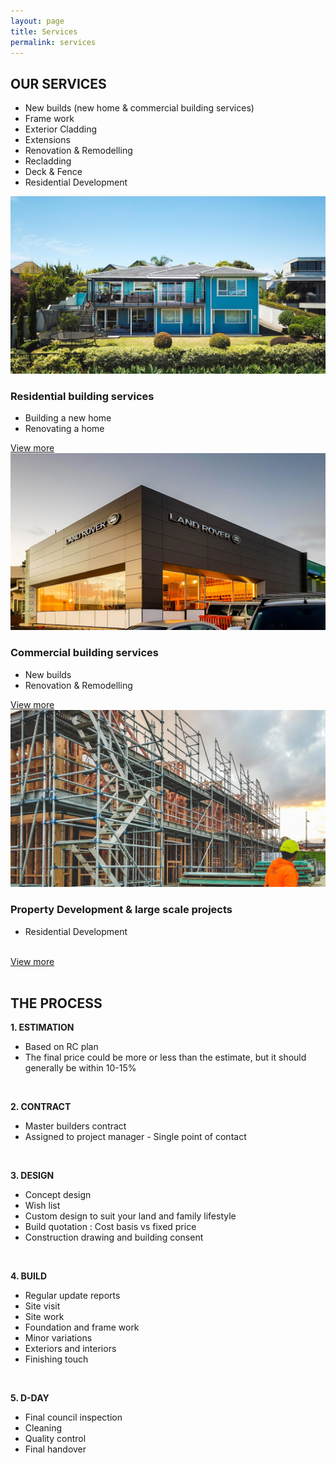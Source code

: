 ```yaml
---
layout: page
title: Services
permalink: services
---
```



<section class="section-services">

  <h2 id="our-services">OUR SERVICES</h2>

  <div class="services__overview">
    <ul>
      <li>New builds (new home &amp; commercial building services)</li>
      <li>Frame work</li>
      <li>Exterior Cladding</li>
      <li>Extensions</li>
      <li>Renovation &amp; Remodelling</li>
      <li>Recladding</li>
      <li>Deck &amp; Fence</li>
      <li>Residential Development</li>
    </ul>
  </div>

  <div class="services__categories clearfix">
    <div class="services__category services__category--residential">
      <img src="/assets/media/project/jk__the-blue-house.jpg" class="hero-media__image">
      <h3 class="">Residential building services</h3>
      <ul>
        <li>Building a new home</li>
        <li>Renovating a home</li>
      </ul>
      <a class="services__category-link" href="/services-home.html">View more</a>
    </div>
    <div class="services__category services__category--commercial">
      <img src="/assets/media/project/jk__landrover.jpg" class="hero-media__image">
      <h3 class="">Commercial building services</h3>
      <ul>
        <li>New builds</li>
        <li>Renovation & Remodelling</li>
      </ul>
      <a class="services__category-link" href="/services-retail.html">View more</a>
    </div>
    <div class="services__category services__category--large-scale">
      <img src="/assets/media/project/jk__sample.jpg" class="hero-media__image">
      <h3 class="">Property Development & large scale projects</h3>
      <ul>
        <li>Residential Development</li>
        <br>
      </ul>
      <a class="services__category-link" href="/services-corporation.html">View more</a>
    </div>
  </div>
</section>


<br>


## THE PROCESS

**1. ESTIMATION**
- Based on RC plan
- The final price could be more or less than the estimate, but it should generally be within 10-15%

<br>

**2. CONTRACT**
- Master builders contract
- Assigned to project manager - Single point of contact

<br>

**3. DESIGN**
- Concept design
- Wish list
- Custom design to suit your land and family lifestyle
- Build quotation : Cost basis vs fixed price
- Construction drawing and building consent

<br>

**4. BUILD**
- Regular update reports
- Site visit
- Site work
- Foundation and frame work
- Minor variations
- Exteriors and interiors
- Finishing touch

<br>

**5. D-DAY**
- Final council inspection
- Cleaning
- Quality control
- Final handover


<br>
